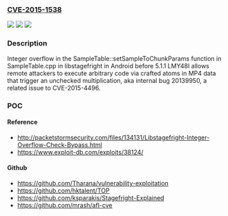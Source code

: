 ### [CVE-2015-1538](https://cve.mitre.org/cgi-bin/cvename.cgi?name=CVE-2015-1538)
![](https://img.shields.io/static/v1?label=Product&message=n%2Fa&color=blue)
![](https://img.shields.io/static/v1?label=Version&message=n%2Fa&color=blue)
![](https://img.shields.io/static/v1?label=Vulnerability&message=n%2Fa&color=brighgreen)

### Description

Integer overflow in the SampleTable::setSampleToChunkParams function in SampleTable.cpp in libstagefright in Android before 5.1.1 LMY48I allows remote attackers to execute arbitrary code via crafted atoms in MP4 data that trigger an unchecked multiplication, aka internal bug 20139950, a related issue to CVE-2015-4496.

### POC

#### Reference
- http://packetstormsecurity.com/files/134131/Libstagefright-Integer-Overflow-Check-Bypass.html
- https://www.exploit-db.com/exploits/38124/

#### Github
- https://github.com/Tharana/vulnerability-exploitation
- https://github.com/hktalent/TOP
- https://github.com/ksparakis/Stagefright-Explained
- https://github.com/mrash/afl-cve

